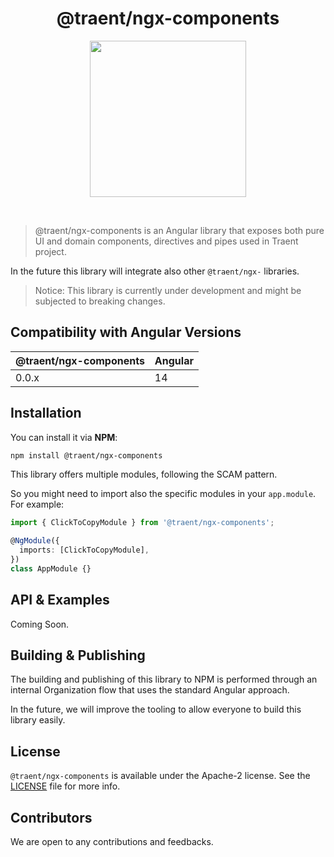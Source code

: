 <h1 align="center">
  @traent/ngx-components
</h1>

<p align="center">
  <img width="250px" height="auto" src="https://traent.com/wp-content/uploads/2022/07/logo-color.svg">
</p>

<br />

> @traent/ngx-components is an Angular library that exposes both pure UI and domain components, directives and pipes used in Traent project.

In the future this library will integrate also other `@traent/ngx-` libraries.

> Notice: This library is currently under development and might be subjected to breaking changes.

## Compatibility with Angular Versions

| @traent/ngx-components | Angular        |
| ---------------------- | -------------- |
| 0.0.x                  | 14             |


## Installation

You can install it via **NPM**:

```bash
npm install @traent/ngx-components
```

This library offers multiple modules, following the SCAM pattern.

So you might need to import also the specific modules in your `app.module`. For example:

```typescript
import { ClickToCopyModule } from '@traent/ngx-components';

@NgModule({
  imports: [ClickToCopyModule],
})
class AppModule {}
```

## API & Examples

Coming Soon.

## Building & Publishing

The building and publishing of this library to NPM is performed through an internal Organization flow that uses the standard Angular approach.

In the future, we will improve the tooling to allow everyone to build this library easily.

## License

`@traent/ngx-components` is available under the Apache-2 license. See the [LICENSE](./LICENSE) file for more info.

## Contributors

We are open to any contributions and feedbacks.

